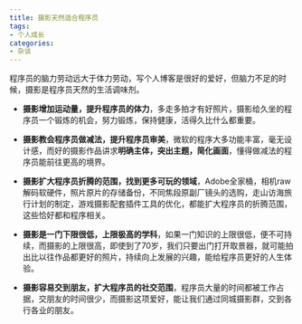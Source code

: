 ```yaml
---
title: 摄影天然适合程序员
tags:
- 个人成长
categories:
- 杂谈
---
```



程序员的脑力劳动远大于体力劳动，写个人博客是很好的爱好，但脑力不足的时候，摄影是程序员天然的生活调味剂。

- **摄影增加运动量，提升程序员的体力**，多走多拍才有好照片，摄影给久坐的程序员一个锻炼的机会，努力锻炼，保持健康，活得久比什么都重要。

- **摄影教会程序员做减法，提升程序员审美**，微软的程序大多功能丰富，毫无设计感，而好的摄影作品讲求**明确主体，突出主题，简化画面**，懂得做减法的程序员能前往更高的境界。

- **摄影扩大程序员折腾的范围，找到更多可玩的领域**，Adobe全家桶，相机raw解码软硬件，照片原片的存储备份，不同焦段原副厂镜头的选购，走山访海旅行计划的制定，游戏摄影配套插件工具的优化，都能扩大程序员的折腾范围，这些恰好都和程序相关。

- **摄影是一门下限很低，上限极高的学科**，如果一门知识的上限很低，便不可持续，而摄影的上限很高，即使到了70岁，我们只要出门打开取景器，就可能拍出比以往作品都更好的照片，持续向上发展的兴趣，能给程序员更好的人生体验。


- **摄影容易交到朋友，扩大程序员的社交范围**，程序员大量的时间都被工作占据，交朋友的时间很少，而摄影这项爱好，能让我们通过同城摄影群，交到各行各业的朋友。